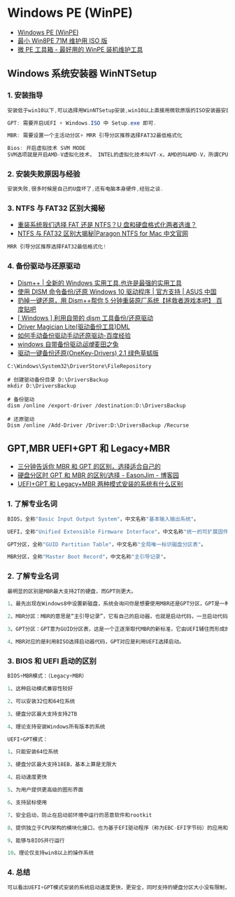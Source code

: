 # Windows PE (WinPE)

- [Windows PE (WinPE)](https://docs.microsoft.com/en-us/windows-hardware/manufacture/desktop/winpe-intro)
- [最小 Win8PE 71M 维护用 ISO 版](http://www.upantool.com/iso/cdrom/11586.html)
- [微 PE 工具箱 - 最好用的 WinPE 装机维护工具](http://www.wepe.com.cn/)

## Windows 系统安装器 WinNTSetup

### 1. 安装指导

```c#
安装低于win10以下,可以选择用WinNTSetup安装,win10以上直接用微软原版的ISO安装器安装

GPT: 需要开启UEFI + Windows.ISO 中 Setup.exe 即可.

MBR: 需要设置一个主活动分区+ MRR 引导分区推荐选择FAT32最低格式化

Bios: 开启虚拟技术 SVM MODE
SVM选项就是开启AMD-V虚拟化技术， INTEL的虚拟化技术叫VT-x，AMD的叫AMD-V，所谓CPU虚拟化技术

```

### 2. 安装失败原因与经验

```c#
安装失败,很多时候是自己的U盘坏了,还有电脑本身硬件,经验之谈.
```

### 3. NTFS 与 FAT32 区别大揭秘

- [重装系统我们选择 FAT 还是 NTFS？U 盘和硬盘格式化两者选谁？](https://baijiahao.baidu.com/s?id=1611840649609906115&wfr=spider&for=pc)
- [NTFS 与 FAT32 区别大揭秘|Paragon NTFS for Mac 中文官网](https://www.ntfsformac.cn/changjianwenti/qita-nytqubie.html)

```c#
MRR 引导分区推荐选择FAT32最低格式化!
```

### 4. 备份驱动与还原驱动

- [Dism++ | 全新的 Windows 实用工具,也许是最强的实用工具](https://www.chuyu.me/zh-Hans/index.html)
- [使用 DISM 命令备份/还原 Windows 10 驱动程序 | 官方支持 | ASUS 中国](https://www.asus.com.cn/support/FAQ/1030158/)
- [扔掉一键还原，用 Dism++帮你 5 分钟重装原厂系统【拯救者游戏本吧】 百度贴吧](https://tieba.baidu.com/p/5663730929)
- [[ Windows ] 利用自带的 dism 工具备份/还原驱动](https://moeclub.org/2018/01/18/543/?spm=53.8)
- [Driver Magician Lite(驱动备份工具)DML](http://www.pc0359.cn/downinfo/10455.html)
- [如何手动备份驱动手动还原驱动-百度经验](https://jingyan.baidu.com/article/f3ad7d0f4123af09c3345beb.html)
- [windows 自带备份驱动*运维*麦田之兔](https://blog.csdn.net/xx22nn/article/details/89320394)
- [驱动一键备份还原(OneKey-Drivers) 2.1 绿色草蜢版](https://dl.pconline.com.cn/download/549056-1.html)

```shell
C:\Windows\System32\DriverStore\FileRepository

# 创建驱动备份目录 D:\DriversBackup
mkdir D:\DriversBackup

# 备份驱动
dism /online /export-driver /destination:D:\DriversBackup

# 还原驱动
Dism /online /Add-Driver /Driver:D:\DriversBackup /Recurse
```

## GPT,MBR UEFI+GPT 和 Legacy+MBR

- [三分钟告诉你 MBR 和 GPT 的区别，选择适合自己的](http://www.360doc.com/content/18/0901/23/11935121_783145790.shtml)
- [硬盘分区时 GPT 和 MBR 的区别/选择 - EasonJim - 博客园](https://www.cnblogs.com/EasonJim/p/6056121.html)
- [UEFI+GPT 和 Legacy+MBR 两种模式安装的系统有什么区别](https://baijiahao.baidu.com/s?id=1645728854626561254&wfr=spider&for=pc)

### 1. 了解专业名词

```c#
BIOS，全称"Basic Input Output System"，中文名称"基本输入输出系统"。

UEFI，全称"Unified Extensible Firmware Interface"，中文名称"统一的可扩展固件接口"。

GPT分区，全称"GUID Partition Table"，中文名称"全局唯一标识磁盘分区表"。

MBR分区，全称"Master Boot Record"，中文名称"主引导记录"。
```

### 2. 了解专业名词

```c#
最明显的区别是MBR最大支持2T的硬盘，而GPT则更大。

1、最先出现在Windows8中设置新磁盘，系统会询问你是想要使用MBR还是GPT分区，GPT是一种新的硬盘分区标准。GPT带来了很多新特性，最大支持18EB的大容量（EB=1024 PB，PB=1024 TB）；MBR最大只支持2TB，但拥有最好的兼容性。

2、MBR分区：MBR的意思是“主引导记录”，它有自己的启动器，也就是启动代码，一旦启动代码被破坏，系统就没法启动，只有通过修复才能启动系统。最大支持2TB容量，在容量方面存在着极大的瓶颈，那么GPT在今后的发展就会越来越占优势，MBR也会逐渐被GPT取代。

3、GPT分区：GPT意为GUID分区表，这是一个正逐渐取代MBR的新标准，它由UEFI辅住而形成的，这样就有了UEFI用于取代老旧的BIOS，而GPT则取代老旧的MBR。这个标准没有MBR的那些限制。磁盘驱动器容量可以大得多，大到操作系统和文件系统都没法支持。它同时还支持几乎无限个分区数量，限制只在于操作系统，Windows支持最多128个GPT分区。通过UEFI，所有的64位的win10，win8，win7和Vista，以及所对应的服务器都能从GPT启动。

4、MBR对应的是利用BISO选择启动器代码，GPT对应是利用UEFI选择启动。
```

### 3. BIOS 和 UEFI 启动的区别

```c#
BIOS+MBR模式：（Legacy+MBR）

1、这种启动模式兼容性较好

2、可以安装32位和64位系统

3、硬盘分区最大支持支持2TB

4、理论支持安装Windows所有版本的系统

UEFI+GPT模式：

1、只能安装64位系统

3、硬盘分区最大支持18EB，基本上算是无限大

4、启动速度更快

5、为用户提供更高级的图形界面

6、支持鼠标使用

7、安全启动，防止在启动前环境中运行的恶意软件和rootkit

8、提供独立于CPU架构的模块化接口，也为基于EFI驱动程序（称为EBC-EFI字节码）的应用和设备提供模块化接口

9、能够与BIOS并行运行

10、理论仅支持win8以上的操作系统
```

### 4. 总结

```c#
可以看出UEFI+GPT模式安装的系统启动速度更快，更安全，同时支持的硬盘分区大小没有限制，而Legacy+MBR模式安装的系统基本兼容Windows所有操作系统，不管是32位还是64位，但是也有最大的缺点就是不支持2TB的硬盘以及容易系统引导损坏。
```
